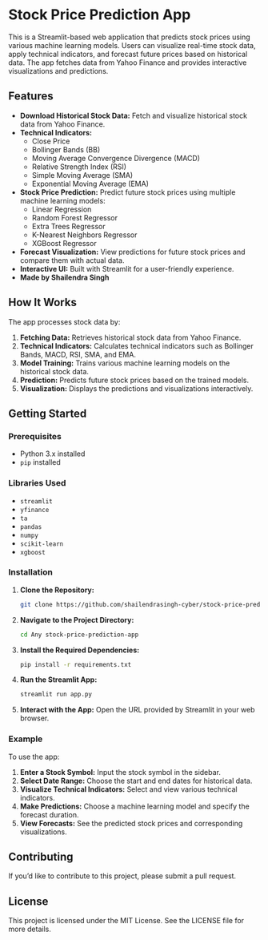 # Stock Price Prediction App

This is a Streamlit-based web application that predicts stock prices using various machine learning models. Users can visualize real-time stock data, apply technical indicators, and forecast future prices based on historical data. The app fetches data from Yahoo Finance and provides interactive visualizations and predictions.

## Features

- **Download Historical Stock Data:** Fetch and visualize historical stock data from Yahoo Finance.
- **Technical Indicators:**
  - Close Price
  - Bollinger Bands (BB)
  - Moving Average Convergence Divergence (MACD)
  - Relative Strength Index (RSI)
  - Simple Moving Average (SMA)
  - Exponential Moving Average (EMA)
- **Stock Price Prediction:** Predict future stock prices using multiple machine learning models:
  - Linear Regression
  - Random Forest Regressor
  - Extra Trees Regressor
  - K-Nearest Neighbors Regressor
  - XGBoost Regressor
- **Forecast Visualization:** View predictions for future stock prices and compare them with actual data.
- **Interactive UI:** Built with Streamlit for a user-friendly experience.
- **Made by Shailendra Singh**

## How It Works

The app processes stock data by:

1. **Fetching Data:** Retrieves historical stock data from Yahoo Finance.
2. **Technical Indicators:** Calculates technical indicators such as Bollinger Bands, MACD, RSI, SMA, and EMA.
3. **Model Training:** Trains various machine learning models on the historical stock data.
4. **Prediction:** Predicts future stock prices based on the trained models.
5. **Visualization:** Displays the predictions and visualizations interactively.

## Getting Started

### Prerequisites

- Python 3.x installed
- `pip` installed

### Libraries Used

- `streamlit`
- `yfinance`
- `ta`
- `pandas`
- `numpy`
- `scikit-learn`
- `xgboost`

### Installation

1. **Clone the Repository:**

    ```bash
    git clone https://github.com/shailendrasingh-cyber/stock-price-prediction-app.git
    ```

2. **Navigate to the Project Directory:**

    ```bash
    cd Any stock-price-prediction-app
    ```

3. **Install the Required Dependencies:**

    ```bash
    pip install -r requirements.txt
    ```

4. **Run the Streamlit App:**

    ```bash
    streamlit run app.py
    ```

5. **Interact with the App:** Open the URL provided by Streamlit in your web browser.

### Example

To use the app:

1. **Enter a Stock Symbol:** Input the stock symbol in the sidebar.
2. **Select Date Range:** Choose the start and end dates for historical data.
3. **Visualize Technical Indicators:** Select and view various technical indicators.
4. **Make Predictions:** Choose a machine learning model and specify the forecast duration.
5. **View Forecasts:** See the predicted stock prices and corresponding visualizations.


## Contributing

If you’d like to contribute to this project, please submit a pull request.

## License

This project is licensed under the MIT License. See the LICENSE file for more details.
